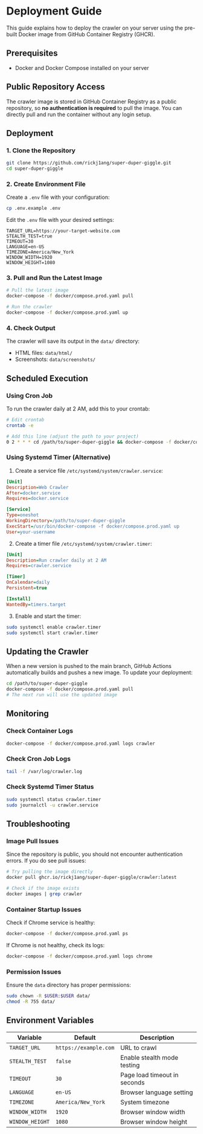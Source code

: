 # Deployment Guide

This guide explains how to deploy the crawler on your server using the pre-built Docker image from GitHub Container Registry (GHCR).

## Prerequisites

- Docker and Docker Compose installed on your server

## Public Repository Access

The crawler image is stored in GitHub Container Registry as a public repository, so **no authentication is required** to pull the image. You can directly pull and run the container without any login setup.

## Deployment

### 1. Clone the Repository

```bash
git clone https://github.com/rickj1ang/super-duper-giggle.git
cd super-duper-giggle
```

### 2. Create Environment File

Create a `.env` file with your configuration:

```bash
cp .env.example .env
```

Edit the `.env` file with your desired settings:

```env
TARGET_URL=https://your-target-website.com
STEALTH_TEST=true
TIMEOUT=30
LANGUAGE=en-US
TIMEZONE=America/New_York
WINDOW_WIDTH=1920
WINDOW_HEIGHT=1080
```

### 3. Pull and Run the Latest Image

```bash
# Pull the latest image
docker-compose -f docker/compose.prod.yaml pull

# Run the crawler
docker-compose -f docker/compose.prod.yaml up
```

### 4. Check Output

The crawler will save its output in the `data/` directory:
- HTML files: `data/html/`
- Screenshots: `data/screenshots/`

## Scheduled Execution

### Using Cron Job

To run the crawler daily at 2 AM, add this to your crontab:

```bash
# Edit crontab
crontab -e

# Add this line (adjust the path to your project)
0 2 * * * cd /path/to/super-duper-giggle && docker-compose -f docker/compose.prod.yaml up >> /var/log/crawler.log 2>&1
```

### Using Systemd Timer (Alternative)

1. Create a service file `/etc/systemd/system/crawler.service`:

```ini
[Unit]
Description=Web Crawler
After=docker.service
Requires=docker.service

[Service]
Type=oneshot
WorkingDirectory=/path/to/super-duper-giggle
ExecStart=/usr/bin/docker-compose -f docker/compose.prod.yaml up
User=your-username
```

2. Create a timer file `/etc/systemd/system/crawler.timer`:

```ini
[Unit]
Description=Run crawler daily at 2 AM
Requires=crawler.service

[Timer]
OnCalendar=daily
Persistent=true

[Install]
WantedBy=timers.target
```

3. Enable and start the timer:

```bash
sudo systemctl enable crawler.timer
sudo systemctl start crawler.timer
```

## Updating the Crawler

When a new version is pushed to the main branch, GitHub Actions automatically builds and pushes a new image. To update your deployment:

```bash
cd /path/to/super-duper-giggle
docker-compose -f docker/compose.prod.yaml pull
# The next run will use the updated image
```

## Monitoring

### Check Container Logs

```bash
docker-compose -f docker/compose.prod.yaml logs crawler
```

### Check Cron Job Logs

```bash
tail -f /var/log/crawler.log
```

### Check Systemd Timer Status

```bash
sudo systemctl status crawler.timer
sudo journalctl -u crawler.service
```

## Troubleshooting

### Image Pull Issues

Since the repository is public, you should not encounter authentication errors. If you do see pull issues:

```bash
# Try pulling the image directly
docker pull ghcr.io/rickj1ang/super-duper-giggle/crawler:latest

# Check if the image exists
docker images | grep crawler
```

### Container Startup Issues

Check if Chrome service is healthy:

```bash
docker-compose -f docker/compose.prod.yaml ps
```

If Chrome is not healthy, check its logs:

```bash
docker-compose -f docker/compose.prod.yaml logs chrome
```

### Permission Issues

Ensure the `data` directory has proper permissions:

```bash
sudo chown -R $USER:$USER data/
chmod -R 755 data/
```

## Environment Variables

| Variable | Default | Description |
|----------|---------|-------------|
| `TARGET_URL` | `https://example.com` | URL to crawl |
| `STEALTH_TEST` | `false` | Enable stealth mode testing |
| `TIMEOUT` | `30` | Page load timeout in seconds |
| `LANGUAGE` | `en-US` | Browser language setting |
| `TIMEZONE` | `America/New_York` | System timezone |
| `WINDOW_WIDTH` | `1920` | Browser window width |
| `WINDOW_HEIGHT` | `1080` | Browser window height |
